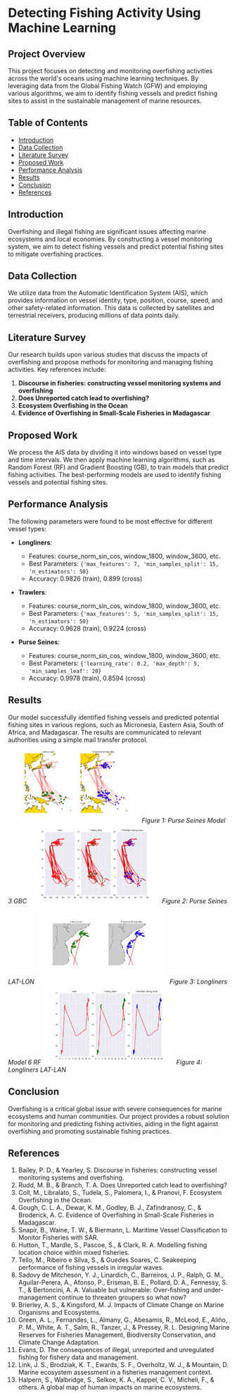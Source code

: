 # Detecting Fishing Activity Using Machine Learning

## Project Overview

This project focuses on detecting and monitoring overfishing activities across the world's oceans using machine learning techniques. By leveraging data from the Global Fishing Watch (GFW) and employing various algorithms, we aim to identify fishing vessels and predict fishing sites to assist in the sustainable management of marine resources.

## Table of Contents

- [Introduction](#introduction)
- [Data Collection](#data-collection)
- [Literature Survey](#literature-survey)
- [Proposed Work](#proposed-work)
- [Performance Analysis](#performance-analysis)
- [Results](#results)
- [Conclusion](#conclusion)
- [References](#references)

## Introduction

Overfishing and illegal fishing are significant issues affecting marine ecosystems and local economies. By constructing a vessel monitoring system, we aim to detect fishing vessels and predict potential fishing sites to mitigate overfishing practices.

## Data Collection

We utilize data from the Automatic Identification System (AIS), which provides information on vessel identity, type, position, course, speed, and other safety-related information. This data is collected by satellites and terrestrial receivers, producing millions of data points daily.

## Literature Survey

Our research builds upon various studies that discuss the impacts of overfishing and propose methods for monitoring and managing fishing activities. Key references include:

1. **Discourse in fisheries: constructing vessel monitoring systems and overfishing**
2. **Does Unreported catch lead to overfishing?**
3. **Ecosystem Overfishing in the Ocean**
4. **Evidence of Overfishing in Small-Scale Fisheries in Madagascar**

## Proposed Work

We process the AIS data by dividing it into windows based on vessel type and time intervals. We then apply machine learning algorithms, such as Random Forest (RF) and Gradient Boosting (GB), to train models that predict fishing activities. The best-performing models are used to identify fishing vessels and potential fishing sites.

## Performance Analysis

The following parameters were found to be most effective for different vessel types:

- **Longliners**: 
  - Features: course_norm_sin_cos, window_1800, window_3600, etc.
  - Best Parameters: `{'max_features': 7, 'min_samples_split': 15, 'n_estimators': 50}`
  - Accuracy: 0.9826 (train), 0.899 (cross)

- **Trawlers**: 
  - Features: course_norm_sin_cos, window_1800, window_3600, etc.
  - Best Parameters: `{'max_features': 5, 'min_samples_split': 15, 'n_estimators': 50}`
  - Accuracy: 0.9628 (train), 0.9224 (cross)

- **Purse Seines**: 
  - Features: course_norm_sin_cos, window_1800, window_3600, etc.
  - Best Parameters: `{'learning_rate': 0.2, 'max_depth': 5, 'min_samples_leaf': 20}`
  - Accuracy: 0.9978 (train), 0.8594 (cross)

## Results

Our model successfully identified fishing vessels and predicted potential fishing sites in various regions, such as Micronesia, Eastern Asia, South of Africa, and Madagascar. The results are communicated to relevant authorities using a simple mail transfer protocol.
<img src="src/results/best_reconstructions/10880510825243_transparency_model_3_GBC_purse_seines.png" alt="Purse Seines Model 3 GBC" width="300"/>
*Figure 1: Purse Seines Model 3 GBC*
<img src="src/results/best_reconstructions/10880510825243model_3_GBC_purse_seines_LatLon.png" alt="Purse Seines LAT-LON" width="300"/>
*Figure 2: Purse Seines LAT-LON*
<img src="src/results/best_reconstructions/36427802545466_zoom_model_6_RF_longliners.png" alt="Longliners Model 6 RF" width="300"/>
*Figure 3: Longliners Model 6 RF*
<img src="src/results/best_reconstructions/36427802545466model_6_RF_longliners_LatLon.png" alt="Longliners LAT-LAN" width="300"/>
*Figure 4: Longliners LAT-LAN*

## Conclusion

Overfishing is a critical global issue with severe consequences for marine ecosystems and human communities. Our project provides a robust solution for monitoring and predicting fishing activities, aiding in the fight against overfishing and promoting sustainable fishing practices.

## References

1. Bailey, P. D., & Yearley, S. Discourse in fisheries: constructing vessel monitoring systems and overfishing.
2. Rudd, M. B., & Branch, T. A. Does Unreported catch lead to overfishing?
3. Coll, M., Libralato, S., Tudela, S., Palomera, I., & Pranovi, F. Ecosystem Overfishing in the Ocean.
4. Gough, C. L. A., Dewar, K. M., Godley, B. J., Zafindranosy, C., & Broderick, A. C. Evidence of Overfishing in Small-Scale Fisheries in Madagascar.
5. Snapir, B., Waine, T. W., & Biermann, L. Maritime Vessel Classification to Monitor Fisheries with SAR.
6. Hutton, T., Mardle, S., Pascoe, S., & Clark, R. A. Modelling fishing location choice within mixed fisheries.
7. Tello, M., Ribeiro e Silva, S., & Guedes Soares, C. Seakeeping performance of fishing vessels in irregular waves.
8. Sadovy de Mitcheson, Y. J., Linardich, C., Barreiros, J. P., Ralph, G. M., Aguilar-Perera, A., Afonso, P., Erisman, B. E., Pollard, D. A., Fennessy, S. T., & Bertoncini, A. A. Valuable but vulnerable: Over-fishing and under-management continue to threaten groupers so what now?
9. Brierley, A. S., & Kingsford, M. J. Impacts of Climate Change on Marine Organisms and Ecosystems.
10. Green, A. L., Fernandes, L., Almany, G., Abesamis, R., McLeod, E., Aliño, P. M., White, A. T., Salm, R., Tanzer, J., & Pressey, R. L. Designing Marine Reserves for Fisheries Management, Biodiversity Conservation, and Climate Change Adaptation.
11. Evans, D. The consequences of illegal, unreported and unregulated fishing for fishery data and management.
12. Link, J. S., Brodziak, K. T., Ewards, S. F., Overholtz, W. J., & Mountain, D. Marine ecosystem assessment in a fisheries management context.
13. Halpern, S., Walbridge, S., Selkoe, K. A., Kappel, C. V., Micheli, F., & others. A global map of human impacts on marine ecosystems.

